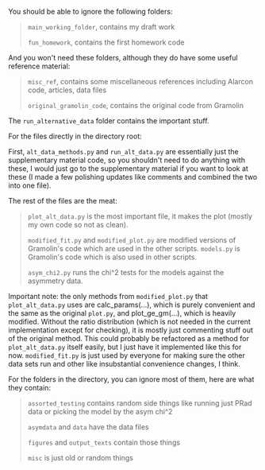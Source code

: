 You should be able to ignore the following folders:
> ```main_working_folder```, contains my draft work 
> 
> ```fun_homework```, contains the first homework code

And you won't need these folders, although they do have some useful reference material:
> ```misc_ref```, contains some miscellaneous references including Alarcon code, articles, data files 
> 
> ```original_gramolin_code```, contains the original code from Gramolin

The ```run_alternative_data``` folder contains the important stuff.

For the files directly in the directory root:

First, ```alt_data_methods.py``` and ```run_alt_data.py``` are essentially just the supplementary material code, so you shouldn't need to do anything with these, I would just go to the supplementary material if you want to look at these (I made a few polishing updates like comments and combined the two into one file).

The rest of the files are the meat:
> ```plot_alt_data.py``` is the most important file, it makes the plot (mostly my own code so not as clean). 
> 
> ```modified_fit.py``` and ```modified_plot.py``` are modified versions of Gramolin's code which are used in  the other scripts. ```models.py``` is Gramolin's code which is also used in other scripts.
> 
> ```asym_chi2.py``` runs the chi^2 tests for the models against the asymmetry data.

Important note: the only methods from ```modified_plot.py``` that ```plot_alt_data.py``` uses are calc_params(...), which is purely convenient and the same as the original ```plot.py```, and plot_ge_gm(...), which is heavily modified. Without the ratio distribution (which is not needed in the current implementation except for checking), it is mostly just commenting stuff out of the original method. This could probably be refactored as a method for ```plot_alt_data.py``` itself easily, but I just have it implemented like this for now. ```modified_fit.py``` is just used by everyone for making sure the other data sets run and other like insubstantial convenience changes, I think. 

For the folders in the directory, you can ignore most of them, here are what they contain:
> ```assorted_testing``` contains random side things like running just PRad data or picking the model by the asym chi^2
> 
> ```asymdata``` and ```data``` have the data files
> 
> ```figures``` and ```output_texts``` contain those things
> 
> ```misc``` is just old or random things
